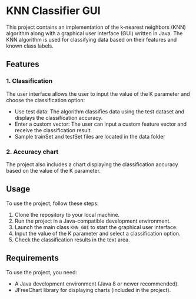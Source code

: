# KNN Classifier GUI

This project contains an implementation of the k-nearest neighbors (KNN) algorithm along with a graphical user interface (GUI) written in Java. The KNN algorithm is used for classifying data based on their features and known class labels.

## Features

### 1. Classification

The user interface allows the user to input the value of the K parameter and choose the classification option:
- Use test data: The algorithm classifies data using the test dataset and displays the classification accuracy.
- Enter a custom vector: The user can input a custom feature vector and receive the classification result.
- Sample trainSet and testSet files are located in the data folder

### 2. Accuracy chart

The project also includes a chart displaying the classification accuracy based on the value of the K parameter.

## Usage

To use the project, follow these steps:
1. Clone the repository to your local machine.
2. Run the project in a Java-compatible development environment.
3. Launch the main class `KNN_GUI` to start the graphical user interface.
4. Input the value of the K parameter and select a classification option.
5. Check the classification results in the text area.

## Requirements

To use the project, you need:
- A Java development environment (Java 8 or newer recommended).
- JFreeChart library for displaying charts (included in the project).
